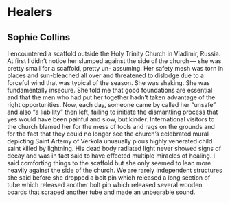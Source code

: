 # Healers
## Sophie Collins
I encountered a scaffold
outside the Holy Trinity Church in Vladimir, Russia.
At first I didn’t notice her
slumped against the side of the church —
she was pretty small for a scaffold, pretty un-
assuming. Her safety mesh
was torn in places and sun-bleached all over
and threatened to dislodge
due to a forceful wind that was typical
of the season. She was shaking.
She was fundamentally insecure.
She told me that good foundations are essential
and that the men who had put her together
hadn’t taken advantage of the right opportunities.
Now, each day, someone came by
called her “unsafe” and also “a liability”
then left, failing to initiate the dismantling process
that yes would have been painful
and slow, but kinder.
International visitors to the church
blamed her for the mess of tools and rags
on the grounds and for the fact
that they could no longer see
the church’s celebrated mural
depicting Saint Artemy of Verkola
unusually pious
highly venerated
child saint killed by lightning.
His dead body radiated light
never showed signs of decay
and was in fact said to have effected
multiple miracles of healing.
I said comforting things to the scaffold
but she only seemed to lean more heavily
against the side of the church.
We are rarely independent structures she said
before she dropped a bolt pin
which released a long section of tube
which released another bolt pin
which released several wooden boards
that scraped another tube
and made an unbearable sound.